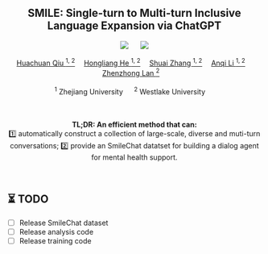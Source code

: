 <div align="center">

<h2>
    SMILE: Single-turn to Multi-turn Inclusive Language Expansion via ChatGPT
</h2>

<a href='https://arxiv.org/abs/xxxx.xxxxx'><img src='https://img.shields.io/badge/ArXiv-xxxx.xxxxx-red'></a> &nbsp;&nbsp;&nbsp;&nbsp;&nbsp;<a href='https://qiuhuachuan.github.io/smile'><img src='https://img.shields.io/badge/Project-Page-Green'></a>

<div>
    <a href='https://scholar.google.com/citations?user=UCx7h5YAAAAJ&hl=en' target='_blank'>Huachuan Qiu <sup>1, 2</sup></a>&emsp;
    <a href='/' target='_blank'>Hongliang He <sup>1, 2</sup></a>&emsp;
    <a href='/' target='_blank'>Shuai Zhang <sup>1, 2</sup></a>&emsp;
    <a href='/' target='_blank'>Anqi Li <sup>1, 2</sup></a>&emsp;
    <a href='https://scholar.google.com/citations?user=tlDABkgAAAAJ&hl=en&oi=ao' target='_blank'>Zhenzhong Lan <sup>2</sup></a>&emsp; </br>
</div>

<br>

<div>
    <sup>1</sup> Zhejiang University &emsp; <sup>2</sup> Westlake University &emsp;
</div>

<br>
<br>

<b>TL;DR: An efficient method that can:</b>  
1️⃣ automatically construct a collection of large-scale, diverse and muti-turn conversations;
2️⃣ provide an SmileChat datatset for building a dialog agent for mental health support.

<br>

</div>

## ⏳ TODO

- [ ] Release SmileChat dataset
- [ ] Release analysis code
- [ ] Release training code

<br>
